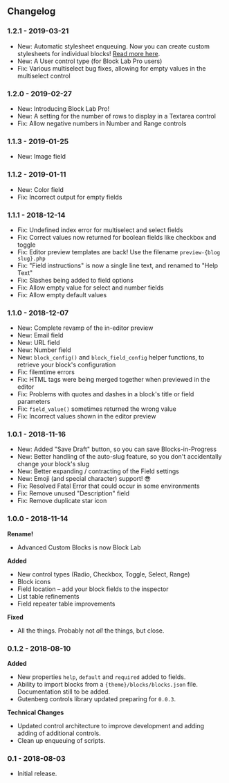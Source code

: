 ## Changelog #
 
### 1.2.1 - 2019-03-21 ###

* New: Automatic stylesheet enqueuing. Now you can create custom stylesheets for individual blocks! [Read more here](https://github.com/getblocklab/block-lab/wiki/5.-Styling-Custom-Blocks).
* New: A User control type (for Block Lab Pro users)
* Fix: Various multiselect bug fixes, allowing for empty values in the multiselect control
 
### 1.2.0 - 2019-02-27 ###

* New: Introducing Block Lab Pro!
* New: A setting for the number of rows to display in a Textarea control
* Fix: Allow negative numbers in Number and Range controls
 
### 1.1.3 - 2019-01-25 ###

* New: Image field
 
### 1.1.2 - 2019-01-11 ###

* New: Color field
* Fix: Incorrect output for empty fields
 
### 1.1.1 - 2018-12-14 ###

* Fix: Undefined index error for multiselect and select fields
* Fix: Correct values now returned for boolean fields like checkbox and toggle
* Fix: Editor preview templates are back! Use the filename `preview-{blog slug}.php`
* Fix: "Field instructions" is now a single line text, and renamed to "Help Text"
* Fix: Slashes being added to field options
* Fix: Allow empty value for select and number fields
* Fix: Allow empty default values
 
### 1.1.0 - 2018-12-07 ###

* New: Complete revamp of the in-editor preview
* New: Email field
* New: URL field
* New: Number field
* New: `block_config()` and `block_field_config` helper functions, to retrieve your block's configuration
* Fix: filemtime errors
* Fix: HTML tags were being merged together when previewed in the editor
* Fix: Problems with quotes and dashes in a block's title or field parameters
* Fix: `field_value()` sometimes returned the wrong value
* Fix: Incorrect values shown in the editor preview
 
### 1.0.1 - 2018-11-16 ###

* New: Added "Save Draft" button, so you can save Blocks-in-Progress
* New: Better handling of the auto-slug feature, so you don't accidentally change your block's slug
* New: Better expanding / contracting of the Field settings
* New: Emoji (and special character) support! 😎
* Fix: Resolved Fatal Error that could occur in some environments
* Fix: Remove unused "Description" field
* Fix: Remove duplicate star icon
 
### 1.0.0 - 2018-11-14 ###

__Rename!__
* Advanced Custom Blocks is now Block Lab

__Added__
* New control types (Radio, Checkbox, Toggle, Select, Range)
* Block icons
* Field location – add your block fields to the inspector
* List table refinements
* Field repeater table improvements

__Fixed__
* All the things. Probably not _all_ the things, but close.
 
### 0.1.2 - 2018-08-10 ###

__Added__
* New properties `help`, `default` and `required` added to fields.
* Ability to import blocks from a `{theme}/blocks/blocks.json` file.
  Documentation still to be added.
* Gutenberg controls library updated preparing for `0.0.3`.

__Technical Changes__ 
* Updated control architecture to improve development 
  and adding adding of additional controls. 
* Clean up enqueuing of scripts.
 
### 0.1 - 2018-08-03 ###
* Initial release.